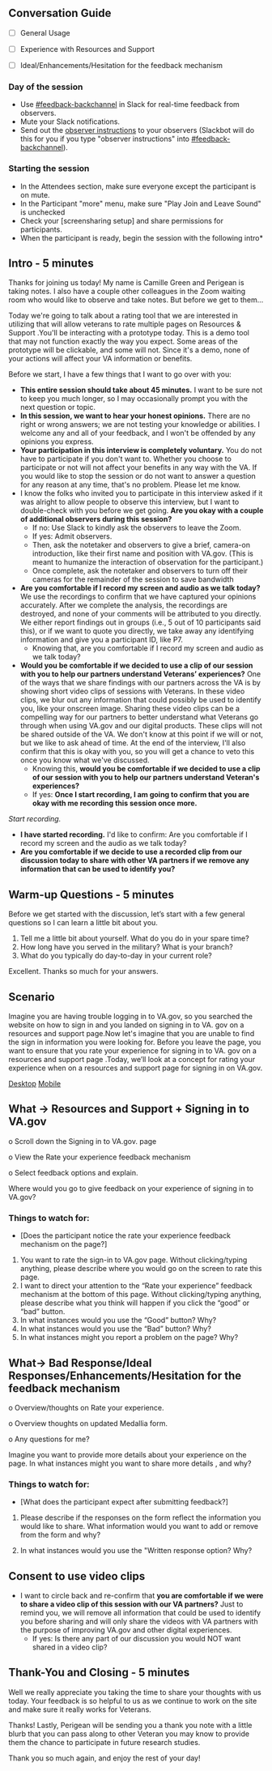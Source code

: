 ##  Conversation Guide 
- [ ] General Usage 
- [ ] Experience with Resources and Support
- [ ] Ideal/Enhancements/Hesitation for the feedback mechanism 


### Day of the session
- Use [#feedback-backchannel](https://dsva.slack.com/messages/C40B45NJK/details/) in 
Slack for real-time feedback from observers.
- Mute your Slack notifications.
- Send out the [observer instructions](https://depo-platform-documentation.scrollhelp.site/research-design/Observer-guidelines.1622311177.html) to your observers (Slackbot will do this for you if you type "observer instructions" into [#feedback-backchannel](https://dsva.slack.com/channels/feedback-backchannel)).



### Starting the session

- In the Attendees section, make sure everyone except the participant is on mute.
- In the Participant "more" menu, make sure "Play Join and Leave Sound" is unchecked
- Check your [screensharing setup] and share permissions for participants.
- When the participant is ready, begin the session with the following intro*



## Intro - 5 minutes

Thanks for joining us today! My name is Camille Green and Perigean is taking notes.
I also have a couple other colleagues in the Zoom waiting room who would like to observe and take notes. But before we get to them... 

Today we're going to talk about a rating tool that we are interested in utilizing that will allow veterans to rate multiple pages on Resources & Support .You'll be interacting with a prototype today. This is a demo tool that may not function exactly the way you expect. Some areas of the prototype will be clickable, and some will not. Since it's a demo, none of your actions will affect your VA information or benefits.

Before we start, I have a few things that I want to go over with you:

- **This entire session should take about 45 minutes.** I want to be sure not to keep you much longer, so I may occasionally prompt you with the next question or topic.
- **In this session, we want to hear your honest opinions.** There are no right or wrong answers; we are not testing your knowledge or abilities. I welcome any and all of your feedback, and I won't be offended by any opinions you express.
- **Your participation in this interview is completely voluntary.** You do not have to participate if you don't want to. Whether you choose to participate or not will not affect your benefits in any way with the VA. If you would like to stop the session or do not want to answer a question for any reason at any time, that's no problem. Please let me know.
- I know the folks who invited you to participate in this interview asked if it was alright to allow people to observe this interview, but I want to double-check with you before we get going. **Are you okay with a couple of additional observers during this session?**
   - If no: Use Slack to kindly ask the observers to leave the Zoom.
   - If yes: Admit observers.
   - Then, ask the notetaker and observers to give a brief, camera-on introduction, like their first name and position with VA.gov. (This is meant to humanize the interaction of observation for the participant.)
   - Once complete, ask the notetaker and observers to turn off their cameras for the remainder of the session to save bandwidth
- **Are you comfortable if I record my screen and audio as we talk today?** We use the recordings to confirm that we have captured your opinions accurately. After we complete the analysis, the recordings are destroyed, and none of your comments will be attributed to you directly. We either report findings out in groups (i.e., 5 out of 10 participants said this), or if we want to quote you directly, we take away any identifying information and give you a participant ID, like P7.
   - Knowing that, are you comfortable if I record my screen and audio as we talk today?
- **Would you be comfortable if we decided to use a clip of our session with you to help our partners understand Veterans’ experiences?** One of the ways that we share findings with our partners across the VA is by showing short video clips of sessions with Veterans. In these video clips, we blur out any information that could possibly be used to identify you, like your onscreen image. Sharing these video clips can be a compelling way for our partners to better understand what Veterans go through when using VA.gov and our digital products. These clips will not be shared outside of the VA. We don't know at this point if we will or not, but we like to ask ahead of time. At the end of the interview, I'll also confirm that this is okay with you, so you will get a chance to veto this once you know what we've discussed.
   - Knowing this, **would you be comfortable if we decided to use a clip of our session with you to help our partners understand Veteran's experiences?**
   - If yes: **Once I start recording, I am going to confirm that you are okay with me recording this session once more.**

*Start recording.*

- **I have started recording.** I'd like to confirm: Are you comfortable if I record my screen and the audio as we talk today?
- **Are you comfortable if we decide to use a recorded clip from our discussion today to share with other VA partners if we remove any information that can be used to identify you?**

## Warm-up Questions - 5 minutes

Before we get started with the discussion, let’s start with a few general questions so I can learn a little bit about you. 

1. Tell me a little bit about yourself. What do you do in your spare time?  
2. How long have you  served in the military? What is your branch? 
3. What do you typically do day-to-day in your current role? 

Excellent. Thanks so much for your answers. 


## Scenario

Imagine you are having trouble logging in to VA.gov, so you searched the website on how to sign in and you landed on signing in to VA. gov on a resources and support page.Now let's imagine that you are unable to find the sign in information you were looking for. Before you leave the page, you want to ensure that you rate your experience for signing in to VA. gov on a resources and support page .Today, we’ll look at a concept for rating your experience when on a resources and support page for signing in on VA.gov.

[Desktop](https://www.figma.com/file/s9aAXodKPxFE8ffYO8vg0T/Rate-tool?type=design&node-id=23%3A2842&mode=design&t=4CJrjiVbW90jWh1M-1)
[Mobile](https://www.figma.com/proto/s9aAXodKPxFE8ffYO8vg0T/Rate-tool?page-id=83%3A1743&type=design&node-id=182-5100&viewport=1097%2C286%2C0.03&t=nqbxGBXKNBTo5igg-1&scaling=scale-down&starting-point-node-id=182%3A5100)
 

## What → Resources and Support + Signing in to VA.gov 
o	Scroll down the Signing in to VA.gov. page

o	View the Rate your experience feedback mechanism

o	Select feedback options and explain.

Where would you go to give feedback on your experience of signing in to VA.gov? 

### Things to watch for:
- [Does the participant notice the rate your experience feedback  mechanism on the page?]

1. You want to rate the sign-in to VA.gov page. Without clicking/typing anything, please describe where you would go on the screen to rate this page. 
2. I want to direct your attention to the “Rate your experience” feedback mechanism at the bottom of this page. Without clicking/typing anything, please describe what you think will happen if you click the “good” or “bad” button.
3.  In what instances would you use the “Good” button? Why? 
4.  In what instances would you use the “Bad” button? Why?
5.  In what instances might you report a problem on the page? Why?



##  What→ Bad Response/Ideal Responses/Enhancements/Hesitation for the feedback mechanism 
o	Overview/thoughts on Rate your experience. 

o	Overview thoughts on updated Medallia form. 

o  Any questions for me? 

Imagine you want to provide more details about your experience on the page. In what instances might you want to share more details , and why? 

### Things to watch for:

- [What does the participant expect after submitting feedback?]

1. 	Please describe if the responses on the form reflect the information you would like to share. What information would you want to add or remove from the form and why?
   
2. 	In what instances would you use the  "Written response option? Why? 


## Consent to use video clips

- I want to circle back and re-confirm that **you are comfortable if we were to share a video clip of this session with our VA partners?** Just to remind you, we will remove all information that could be used to identify you before sharing and will only share the videos with VA partners with the purpose of improving VA.gov and other digital experiences.
   - If yes: Is there any part of our discussion you would NOT want shared in a video clip?


## Thank-You and Closing - 5 minutes

Well we really appreciate you taking the time to share your thoughts with us today. Your feedback is so helpful to us as we continue to work on the site and make sure it really works for Veterans.

Thanks! Lastly, Perigean will be sending you a thank you note with a little blurb that you can pass along to other Veteran you may know to provide them the chance to participate in future research studies.

Thank you so much again, and enjoy the rest of your day!
